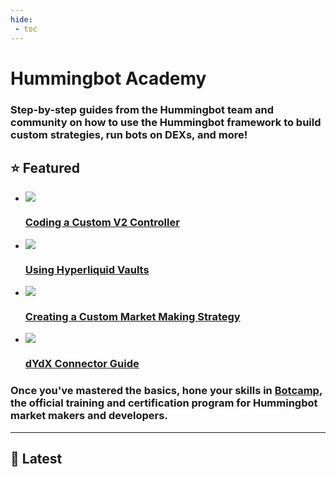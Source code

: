 ```yaml
---
hide:
 - toc
---
```


# Hummingbot Academy

### Step-by-step guides from the Hummingbot team and community on how to use the Hummingbot framework to build custom strategies, run bots on DEXs, and more!

## :star: Featured

<div class="grid cards" markdown>
    
-   [![](/academy-content/coding-a-custom-v2-controller/cover.webp)](/academy-content/coding-a-custom-v2-controller-for-future-liquidations-on-binance/)

    ### [Coding a Custom V2 Controller](/academy-content/coding-a-custom-v2-controller-for-future-liquidations-on-binance/)

-   [![](/academy-content/using-hyperliquid-vaults-with-hummingbot/cover.png)](/academy-content/using-hyperliquid-vaults-with-hummingbot/)

    ### [Using Hyperliquid Vaults](/academy-content/using-hyperliquid-vaults-with-hummingbot/)

-   [![](/academy-content/coding-a-custom-v2-controller/cover.webp)](/academy-content/quickstart-script/)
    
    ### [Creating a Custom Market Making Strategy](/academy-content/creating-a-custom-market-making-strategy/)

-   [![](/academy-content/using-hyperliquid-vaults-with-hummingbot/cover.png)](/academy-content/quickstart-script/)
    
    ### [dYdX Connector Guide](/academy-content/creating-a-custom-market-making-strategy/)

</div>

### Once you've mastered the basics, hone your skills in [Botcamp](https://botcamp.xyz), the official training and certification program for Hummingbot market makers and developers.

---

## :rocket: Latest
